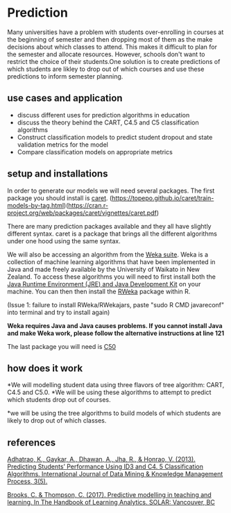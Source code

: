 # Prediction

Many universities have a problem with students over-enrolling in courses at the beginning of semester and then dropping most of them as the make decisions about which classes to attend. This makes it difficult to plan for the semester and allocate resources. However, schools don't want to restrict the choice of their students.One solution is to create predictions of which students are likley to drop out of which courses and use these predictions to inform semester planning. 

## use cases and application

* discuss different uses for prediction algorithms in education
* discuss the theory behind the CART, C4.5 and C5 classification algorithms
* Construct classification models to predict student dropout and state validation metrics for the model
* Compare classification models on appropriate metrics

## setup and installations

In order to generate our models we will need several packages. The first package you should install is [caret](https://cran.r-project.org/web/packages/caret/index.html). (https://topepo.github.io/caret/train-models-by-tag.html)(https://cran.r-project.org/web/packages/caret/vignettes/caret.pdf)

There are many prediction packages available and they all have slightly different syntax. caret is a package that brings all the different algorithms under one hood using the same syntax. 

We will also be accessing an algorithm from the [Weka suite](https://www.cs.waikato.ac.nz/~ml/weka/). Weka is a collection of machine learning algorithms that have been implemented in Java and made freely available by the University of Waikato in New Zealand. To access these algorithms you will need to first install both the [Java Runtime Environment (JRE) and Java Development Kit](http://www.oracle.com/technetwork/java/javase/downloads/jre9-downloads-3848532.html) on your machine. You can then then install the [RWeka](https://cran.r-project.org/web/packages/RWeka/index.html) package within R.

(Issue 1: failure to install RWeka/RWekajars, paste "sudo R CMD javareconf" into terminal and try to install again)

**Weka requires Java and Java causes problems. If you cannot install Java and make Weka work, please follow the alternative instructions at line 121**

The last package you will need is [C50](https://cran.r-project.org/web/packages/C50/index.html)

## how does it work
*We will modelling student data using three flavors of tree algorithm: CART, C4.5 and C5.0.
*We will be using these algorithms to attempt to predict which students drop out of courses.  

*we will be using the tree algorithms to build models of which students are likely to drop out of which classes. 


## references

[Adhatrao, K., Gaykar, A., Dhawan, A., Jha, R., & Honrao, V. (2013). Predicting Students’ Performance Using ID3 and C4. 5 Classification Algorithms. International Journal of Data Mining & Knowledge Management Process, 3(5).](https://arxiv.org/ftp/arxiv/papers/1310/1310.2071.pdf)

[Brooks, C. & Thompson, C. (2017). Predictive modelling in teaching and learning. In The Handbook of Learning Analytics. SOLAR: Vancouver, BC](https://solaresearch.org/hla-17/hla17-chapter5/)
